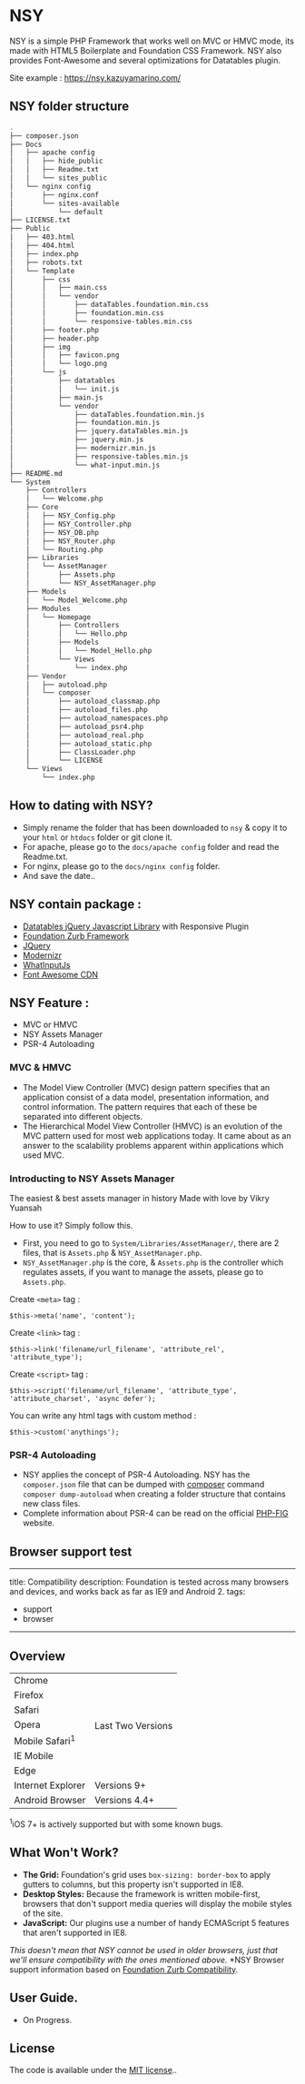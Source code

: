 # NSY
NSY is a simple PHP Framework that works well on MVC or HMVC mode, its made with HTML5 Boilerplate and Foundation CSS Framework. NSY also provides Font-Awesome and several optimizations for Datatables plugin.

Site example :
<a href="https://nsy.kazuyamarino.com/" target="_blank">https://nsy.kazuyamarino.com/</a>


## NSY folder structure

```bash
.
├── composer.json
├── Docs
│   ├── apache config
│   │   ├── hide_public
│   │   ├── Readme.txt
│   │   └── sites_public
│   └── nginx config
│       ├── nginx.conf
│       └── sites-available
│           └── default
├── LICENSE.txt
├── Public
│   ├── 403.html
│   ├── 404.html
│   ├── index.php
│   ├── robots.txt
│   └── Template
│       ├── css
│       │   ├── main.css
│       │   └── vendor
│       │       ├── dataTables.foundation.min.css
│       │       ├── foundation.min.css
│       │       └── responsive-tables.min.css
│       ├── footer.php
│       ├── header.php
│       ├── img
│       │   ├── favicon.png
│       │   └── logo.png
│       └── js
│           ├── datatables
│           │   └── init.js
│           ├── main.js
│           └── vendor
│               ├── dataTables.foundation.min.js
│               ├── foundation.min.js
│               ├── jquery.dataTables.min.js
│               ├── jquery.min.js
│               ├── modernizr.min.js
│               ├── responsive-tables.min.js
│               └── what-input.min.js
├── README.md
└── System
    ├── Controllers
    │   └── Welcome.php
    ├── Core
    │   ├── NSY_Config.php
    │   ├── NSY_Controller.php
    │   ├── NSY_DB.php
    │   ├── NSY_Router.php
    │   └── Routing.php
    ├── Libraries
    │   └── AssetManager
    │       ├── Assets.php
    │       └── NSY_AssetManager.php
    ├── Models
    │   └── Model_Welcome.php
    ├── Modules
    │   └── Homepage
    │       ├── Controllers
    │       │   └── Hello.php
    │       ├── Models
    │       │   └── Model_Hello.php
    │       └── Views
    │           └── index.php
    ├── Vendor
    │   ├── autoload.php
    │   └── composer
    │       ├── autoload_classmap.php
    │       ├── autoload_files.php
    │       ├── autoload_namespaces.php
    │       ├── autoload_psr4.php
    │       ├── autoload_real.php
    │       ├── autoload_static.php
    │       ├── ClassLoader.php
    │       └── LICENSE
    └── Views
        └── index.php
```


## How to dating with NSY?
- Simply rename the folder that has been downloaded to `nsy` & copy it to your `html` or `htdocs` folder or git clone it.
- For apache, please go to the `docs/apache config` folder and read the Readme.txt.
- For nginx, please go to the `docs/nginx config` folder.
- And save the date..


## NSY contain package :
- [Datatables jQuery Javascript Library](https://www.datatables.net/) with Responsive Plugin
- [Foundation Zurb Framework](https://foundation.zurb.com/)
- [JQuery](https://jquery.com/)
- [Modernizr](https://modernizr.com/)
- [WhatInputJs](https://github.com/ten1seven/what-input)
- [Font Awesome CDN](https://fontawesome.com/)


## NSY Feature :
- MVC or HMVC
- NSY Assets Manager
- PSR-4 Autoloading

### MVC & HMVC
- The Model View Controller (MVC) design pattern specifies that an application consist of a data model, presentation information, and control information. The pattern requires that each of these be separated into different objects.
- The Hierarchical Model View Controller (HMVC) is an evolution of the MVC pattern used for most web applications today. It came about as an answer to the scalability problems apparent within applications which used MVC.

### Introducting to NSY Assets Manager
The easiest & best assets manager in history
Made with love by Vikry Yuansah

How to use it? Simply follow this.
- First, you need to go to `System/Libraries/AssetManager/`, there are 2 files, that is `Assets.php` & `NSY_AssetManager.php`.
- `NSY_AssetManager.php` is the core, & `Assets.php` is the controller which regulates assets, if you want to manage the assets, please go to `Assets.php`.

Create `<meta>` tag :
```
$this->meta('name', 'content');
```

Create `<link>` tag :
```
$this->link('filename/url_filename', 'attribute_rel', 'attribute_type');
```

Create `<script>` tag :
```
$this->script('filename/url_filename', 'attribute_type', 'attribute_charset', 'async defer');
```

You can write any html tags with custom method :
```
$this->custom('anythings');
```

### PSR-4 Autoloading
- NSY applies the concept of PSR-4 Autoloading. NSY has the `composer.json` file that can be dumped with [composer](https://getcomposer.org/download/) command `composer dump-autoload` when creating a folder structure that contains new class files.
- Complete information about PSR-4 can be read on the official [PHP-FIG](https://www.php-fig.org/psr/psr-4/) website.


## Browser support test

---
title: Compatibility
description: Foundation is tested across many browsers and devices, and works back as far as IE9 and Android 2.
tags:
  - support
  - browser
---

## Overview

<table class="docs-compat-table">
  <tr>
    <td>Chrome</td>
    <td class="works" rowspan="7">Last Two Versions</td>
  </tr>
  <tr><td>Firefox</td></tr>
  <tr><td>Safari</td></tr>
  <tr><td>Opera</td></tr>
  <tr><td>Mobile Safari<sup>1</sup></td></tr>
  <tr><td>IE Mobile</td></tr>
  <tr><td>Edge</td></tr>
  <tr>
    <td>Internet Explorer</td>
    <td class="works">Versions 9+</td>
  </tr>
  <tr>
    <td>Android Browser</td>
    <td class="works">Versions 4.4+</td>
  </tr>
</table>

<sup>1</sup>iOS 7+ is actively supported but with some known bugs.

## What Won't Work?

- **The Grid:** Foundation's grid uses `box-sizing: border-box` to apply gutters to columns, but this property isn't supported in IE8.
- **Desktop Styles:** Because the framework is written mobile-first, browsers that don't support media queries will display the mobile styles of the site.
- **JavaScript:** Our plugins use a number of handy ECMAScript 5 features that aren't supported in IE8.

*This doesn't mean that NSY cannot be used in older browsers,
just that we'll ensure compatibility with the ones mentioned above.*
*NSY Browser support information based on [Foundation Zurb Compatibility](https://foundation.zurb.com/sites/docs/compatibility.html).


## User Guide.
- On Progress.


## License

The code is available under the [MIT license](LICENSE.txt)..
